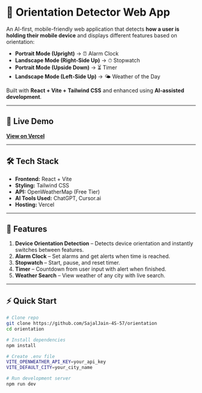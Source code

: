 # 📱 Orientation Detector Web App

An AI-first, mobile-friendly web application that detects **how a user is holding their mobile device** and displays different features based on orientation:

- **Portrait Mode (Upright)** → ⏰ Alarm Clock  
- **Landscape Mode (Right-Side Up)** → ⏱ Stopwatch  
- **Portrait Mode (Upside Down)** → ⏳ Timer  
- **Landscape Mode (Left-Side Up)** → 🌤 Weather of the Day  

Built with **React + Vite + Tailwind CSS** and enhanced using **AI-assisted development**.

---

## 🚀 Live Demo
[**View on Vercel**](YOUR_VERCEL_DEPLOYMENT_LINK)

---

## 🛠 Tech Stack
- **Frontend:** React + Vite
- **Styling:** Tailwind CSS
- **API:** OpenWeatherMap (Free Tier)
- **AI Tools Used:** ChatGPT, Cursor.ai
- **Hosting:** Vercel

---

## 📂 Features
1. **Device Orientation Detection** – Detects device orientation and instantly switches between features.
2. **Alarm Clock** – Set alarms and get alerts when time is reached.
3. **Stopwatch** – Start, pause, and reset timer.
4. **Timer** – Countdown from user input with alert when finished.
5. **Weather Search** – View weather of any city with live search.

---

## ⚡ Quick Start

```bash
# Clone repo
git clone https://github.com/SajalJain-4S-57/orientation
cd orientation

# Install dependencies
npm install

# Create .env file
VITE_OPENWEATHER_API_KEY=your_api_key
VITE_DEFAULT_CITY=your_city_name

# Run development server
npm run dev
